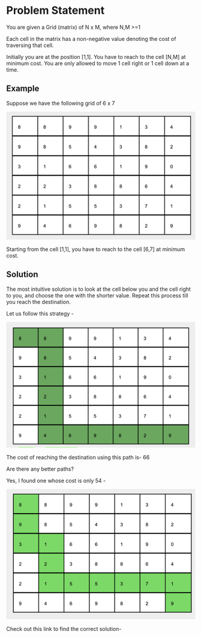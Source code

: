 # Problem Statement

You are given a Grid (matrix) of N x M, where N,M >=1

Each cell in the matrix has a non-negative value denoting the cost of traversing that cell.

Initially you are at the position [1,1]. You have to reach to the cell [N,M] at minimum cost. You are only allowed to move 1 cell right or 1 cell down at a time.

## Example

Suppose we have the following grid of 6 x 7

![loading](/grid1.png)

Starting from the cell [1,1], you have to reach to the cell [6,7] at minimum cost.

## Solution

The most intuitive solution is to look at the cell below you and the cell right to you, and choose the one with the shorter value. Repeat this process till you reach the destination.

Let us follow this strategy -

![loading](/grid4.png)

The cost of reaching the destination using this path is- 66

Are there any better paths? 

Yes, I found one whose cost is only 54 -

![loading](/grid2.png)

Check out this link to find the correct solution-

